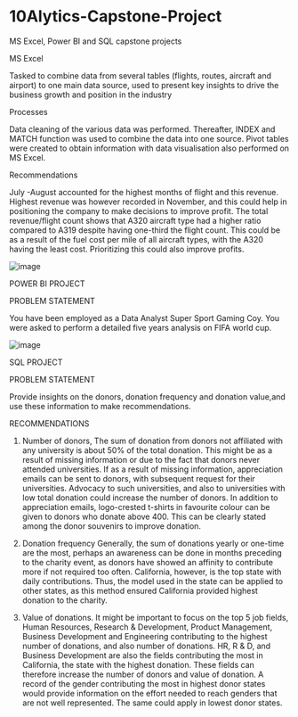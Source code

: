 # 10Alytics-Capstone-Project
MS Excel, Power BI and SQL capstone projects

MS Excel

Tasked to combine data from several tables (flights, routes, aircraft and airport) to one main data source, used to present key insights to drive the business growth and position in the industry

Processes

Data cleaning of the various data was performed. Thereafter, INDEX and MATCH function was used to combine the data into one source. Pivot tables were created to obtain information with data visualisation also performed on MS Excel.

Recommendations

July -August accounted for the highest months of flight and this revenue. Highest revenue was however recorded in November, and this could help in positioning the company to make decisions to improve profit. The total revenue/flight count shows that A320 aircraft type had a higher ratio compared to A319 despite having one-third the flight count. This could be as a result of the fuel cost per mile of all aircraft types, with the A320 having the least cost.  Prioritizing this could also improve profits.

![image](https://github.com/Orinamhe/10Alytics-Capstone-Project/assets/153821560/284ee6d9-4cf1-4a69-abd5-2bbd43fbbf5b)


POWER BI PROJECT

PROBLEM STATEMENT

You have been employed as a Data Analyst Super Sport Gaming Coy. You were asked to perform a detailed five years analysis on FIFA world cup. 

![image](https://github.com/Orinamhe/10Alytics-Capstone-Project/assets/153821560/1d80bb5e-39f5-40e7-8f0a-8b64e560d250)


SQL PROJECT

PROBLEM STATEMENT

Provide insights on the donors, donation frequency and donation value,and use these information to make recommendations.

RECOMMENDATIONS

1. Number of donors, 
The sum of donation from donors not affiliated with any university is about 50% of the total donation. This might be as a result of missing information or due to the fact that donors never attended universities. If as a result of missing information, appreciation emails can be sent to donors, with subsequent request for their universities. Advocacy to such universities, and also to universities with low total donation could increase the number of donors. 
In addition to appreciation emails, logo-crested t-shirts in favourite colour can be given to donors who donate above 400. This can be clearly stated among the donor souvenirs to improve donation.

2. Donation frequency 
Generally, the sum of donations yearly or one-time are the most, perhaps an awareness can be done in months preceding to the charity event, as donors have showed an affinity to contribute more if not required too often. 
California, however, is the top state with daily contributions. Thus, the model used in the state can be applied to other states, as this method ensured California provided highest donation to the charity.

3. Value of donations. 
It might be important to focus on the top 5 job fields, Human Resources, Research & Development, Product Management, Business Development and Engineering contributing to the highest number of donations, and also number of donations. HR, R & D, and Business Development are also the fields contributing the most in California, the state with the highest donation. These fields can therefore increase the number of donors and value of donation. 
A record of the gender contributing the most in highest donor states would provide information on the effort needed to reach genders that are not well represented. The same could apply in lowest donor states. 
